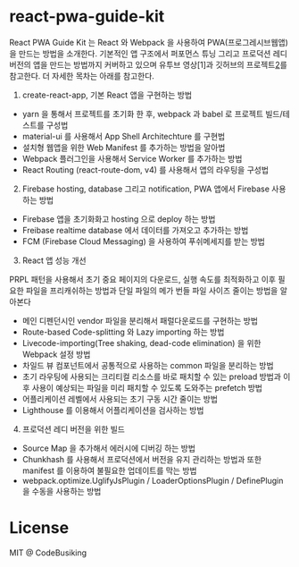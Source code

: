 # react-pwa-guide-kit

React PWA Guide Kit 는 React 와 Webpack 을 사용하여 PWA(프로그레시브웹앱) 을 만드는 방법을 소개한다. 기본적인 앱 구조에서 퍼포먼스 튜닝 그리고 프로덕션 레디 버전의 앱을 만드는 방법까지 커버하고 있으며 유투브 영상[1]과 깃허브의 프로젝트[2]를 참고한다. 더 자세한 목차는 아래를 참고한다.

1. create-react-app, 기본 React 앱을 구현하는 방법

- yarn 을 통해서 프로젝트를 초기화 한 후, webpack 과 babel 로 프로젝트 빌드/테스트를 구성법
- material-ui 를 사용해서 App Shell Architechture 를 구현법
- 설치형 웹앱을 위한  Web Manifest 를 추가하는 방법을 알아법
- Webpack 플러그인을 사용해서 Service Worker 를 추가하는 방법
- React Routing (react-route-dom, v4) 를 사용해서 앱의 라우팅을 구성법

2. Firebase hosting, database 그리고 notification, PWA  앱에서 Firebase 사용하는 방법

- Firebase 앱을 초기화화고 hosting 으로 deploy 하는 방법
- Freibase realtime database 에서 데이터를 가져오고 추가하는 방법
- FCM (Firebase Cloud Messaging) 을 사용하여 푸쉬메세지를 받는 방법

3. React 앱 성능 개선

PRPL 패턴을 사용해서 초기 중요 페이지의 다운로드, 실행 속도를 최적화하고 이후 필요한 파일을 프리캐쉬하는 방법과 단일 파일의 메가 번들 파일 사이즈 줄이는 방법을 알아본다

- 메인 디펜던시인 vendor 파일을 분리해서 패럴다운로드를 구현하는 방법
- Route-based Code-splitting 와 Lazy importing 하는 방법
- Livecode-importing(Tree shaking, dead-code elimination) 을 위한 Webpack 설정 방법
- 차일드 뷰 컴포넌트에서 공통적으로 사용하는 common 파일을 분리하는 방법
- 초기 라우팅에 사용되는 크리티컬 리소스를 바로 패치할 수 있는 preload 방법과 이후 사용이 예상되는 파일을 미리 패치할 수 있도록 도와주는 prefetch 방법
- 어플리케이션 레벨에서 사용되는 초기 구동 시간 줄이는 방법
- Lighthouse 를 이용해서 어플리케이션을 검사하는 방법

4. 프로덕션 레디 버전을 위한 빌드

- Source Map 을 추가해서 에러시에 디버깅 하는 방법
- Chunkhash 를 사용해서 프로덕션에서 버전을 유지 관리하는 방법과 또한 manifest 를 이용하여 불필요한 업데이트를 막는 방법
- webpack.optimize.UglifyJsPlugin / LoaderOptionsPlugin / DefinePlugin 을 수동을 사용하는 방법

# License

MIT @ CodeBusiking

[2]: https://github.com/codebusking/react-pwa-guide-kit
